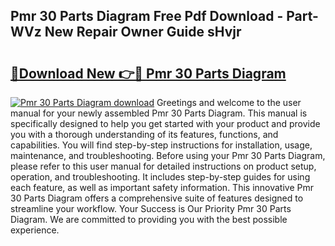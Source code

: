 ## Pmr 30 Parts Diagram Free Pdf Download - Part-WVz New Repair Owner Guide sHvjr

# <h2><a href="http://dft8ty.blite.top/?on=Pmr+30+Parts+Diagram">🔗Download New 👉🔴 Pmr 30 Parts Diagram</a></h2>

[![Pmr 30 Parts Diagram download](https://i.imgur.com/lujVjoI.png)](http://dft8ty.blite.top/?on=Pmr+30+Parts+Diagram)
Greetings and welcome to the user manual for your newly assembled Pmr 30 Parts Diagram. This manual is specifically designed to help you get started with your product and provide you with a thorough understanding of its features, functions, and capabilities. You will find step-by-step instructions for installation, usage, maintenance, and troubleshooting. Before using your Pmr 30 Parts Diagram, please refer to this user manual for detailed instructions on product setup, operation, and troubleshooting. It includes step-by-step guides for using each feature, as well as important safety information. This innovative Pmr 30 Parts Diagram offers a comprehensive suite of features designed to streamline your workflow. Your Success is Our Priority Pmr 30 Parts Diagram. We are committed to providing you with the best possible experience.
